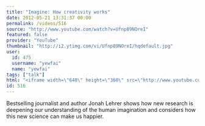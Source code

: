 ```yaml
---
title: "Imagine: How creativity works"
date: 2012-05-21 13:31:37 00:00
permalink: /videos/516
source: "http://www.youtube.com/watch?v=Ufnp89NOreI"
featured: false
provider: "YouTube"
thumbnail: "http://i2.ytimg.com/vi/Ufnp89NOreI/hqdefault.jpg"
user:
  id: 475
  username: "yewfai"
  name: "yewfai"
tags: ["talk"]
html: "<iframe width=\"640\" height=\"360\" src=\"http://www.youtube.com/embed/Ufnp89NOreI?wmode=transparent&fs=1&feature=oembed\" frameborder=\"0\" allowfullscreen></iframe>"
id: 516
---
```


Bestselling journalist and author Jonah Lehrer shows how new research is deepening our understanding of the human imagination and considers how this new science can make us happier.